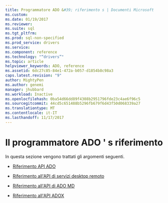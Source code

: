 ```yaml
---
title: Programmatore ADO &#39; riferimento s | Documenti Microsoft
ms.custom: 
ms.date: 01/19/2017
ms.reviewer: 
ms.suite: sql
ms.tgt_pltfrm: 
ms.prod: sql-non-specified
ms.prod_service: drivers
ms.service: 
ms.component: reference
ms.technology: "“drivers”"
ms.topic: article
helpviewer_keywords: ADO, reference
ms.assetid: 6dc27c85-84e1-472a-b057-d1854b8c98a3
caps.latest.revision: "9"
author: MightyPen
ms.author: genemi
manager: jhubbard
ms.workload: Inactive
ms.openlocfilehash: 0ba54d66dd89f4308b2951796fde23c4ae6f96c5
ms.sourcegitcommit: 44cd5c651488b5296fb679f6d43f50d068339a27
ms.translationtype: MT
ms.contentlocale: it-IT
ms.lasthandoff: 11/17/2017
---
```

# <a name="ado-programmer39s-reference"></a>Il programmatore ADO &#39; s riferimento
In questa sezione vengono trattati gli argomenti seguenti.  
  
-   [Riferimento API ADO](../../ado/reference/ado-api/ado-api-reference.md)  
  
-   [Riferimento all'API di servizi desktop remoto](../../ado/reference/rds-api/rds-api-reference.md)  
  
-   [Riferimento all'API di ADO MD](../../ado/reference/ado-md-api/ado-md-api-reference.md)  
  
-   [Riferimento all'API ADOX](../../ado/reference/adox-api/adox-api-reference.md)
